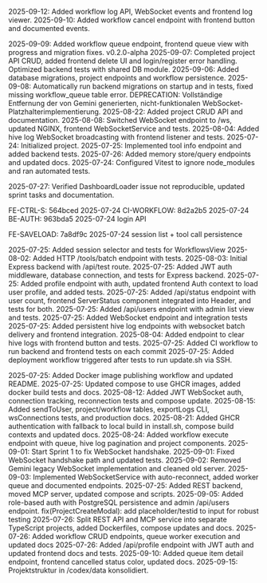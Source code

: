 2025-09-12: Added workflow log API, WebSocket events and frontend log viewer.
2025-09-10: Added workflow cancel endpoint with frontend button and documented events.

2025-09-09: Added workflow queue endpoint, frontend queue view with progress and migration fixes.
v0.2.0-alpha
2025-09-07: Completed project API CRUD, added frontend delete UI and login/register error handling. Optimized backend tests with shared DB module.
2025-09-06: Added database migrations, project endpoints and workflow persistence.
2025-09-08: Automatically run backend migrations on startup and in tests, fixed missing workflow_queue table error.
DEPRECATION: Vollständige Entfernung der von Gemini generierten, nicht-funktionalen WebSocket-Platzhalterimplementierung.
2025-08-22: Added project CRUD API and documentation.
2025-08-08: Switched WebSocket endpoint to /ws, updated NGINX, frontend WebSocketService and tests.
2025-08-04: Added hive log WebSocket broadcasting with frontend listener and tests.
2025-07-24: Initialized project.
2025-07-25: Implemented tool info endpoint and added backend tests.
2025-07-26: Added memory store/query endpoints and updated docs.
2025-07-24: Configured Vitest to ignore node_modules and ran automated tests.

2025-07-27: Verified DashboardLoader issue not reproducible, updated sprint tasks and documentation.

FE-CTRL-S: 564bced 2025-07-24
CI-WORKFLOW: 8d2a2b5 2025-07-24
BE-AUTH: 963bda5 2025-07-24 login API

FE-SAVELOAD: 7a8df9c 2025-07-24 session list + tool call persistence

2025-07-25: Added session selector and tests for WorkflowsView
2025-08-02: Added HTTP /tools/batch endpoint with tests.
2025-08-03: Initial Express backend with /api/test route.
2025-07-25: Added JWT auth middleware, database connection, and tests for Express backend.
2025-07-25: Added profile endpoint with auth, updated frontend Auth context to load user profile, and added tests.
2025-07-25: Added /api/status endpoint with user count, frontend ServerStatus component integrated into Header, and tests for both.
2025-07-25: Added /api/users endpoint with admin list view and tests.
2025-07-25: Added WebSocket endpoint and integration tests
2025-07-25: Added persistent hive log endpoints with websocket batch delivery and frontend integration.
2025-08-04: Added endpoint to clear hive logs with frontend button and tests.
2025-07-25: Added CI workflow to run backend and frontend tests on each commit
2025-07-25: Added deployment workflow triggered after tests to run update.sh via SSH.

2025-07-25: Added Docker image publishing workflow and updated README.
2025-07-25: Updated compose to use GHCR images, added docker build tests and docs.
2025-08-12: Added JWT WebSocket auth, connection tracking, reconnection tests and compose update.
2025-08-15: Added sendToUser, project/workflow tables, exportLogs CLI, wsConnections tests, and production docs.
2025-08-21: Added GHCR authentication with fallback to local build in install.sh, compose build contexts and updated docs.
2025-08-24: Added workflow execute endpoint with queue, hive log pagination and project components.
2025-09-01: Start Sprint 1 to fix WebSocket handshake.
2025-09-01: Fixed WebSocket handshake path and updated tests.
2025-09-02: Removed Gemini legacy WebSocket implementation and cleaned old server.
2025-09-03: Implemented WebSocketService with auto-reconnect, added worker queue and documented endpoints.
2025-07-25: Added REST backend, moved MCP server, updated compose and scripts.
2025-09-05: Added role-based auth with PostgreSQL persistence and admin /api/users endpoint.
fix(ProjectCreateModal): add placeholder/testid to input for robust testing
2025-07-26: Split REST API and MCP service into separate TypeScript projects, added Dockerfiles, compose updates and docs.
2025-07-26: Added workflow CRUD endpoints, queue worker execution and updated docs
2025-07-26: Added /api/profile endpoint with JWT auth and updated frontend docs and tests.
2025-09-10: Added queue item detail endpoint, frontend cancelled status color, updated docs.
2025-09-15: Projektstruktur in /codex/data konsolidiert.
